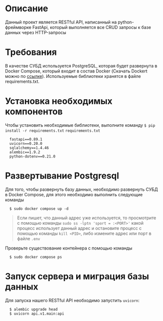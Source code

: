 # Описание

Данный проект является RESTful API, написанный на python-фреймворке FastApi, который выполняется все CRUD запросы к базе данных через HTTP-запросы

# Требования

В качестве СУБД используется PostgreSQL, которая будет развернута в Docker Compose, который входит в состав Docker (Скачать Dockert можно по [ссылке](https://docs.docker.com/get-docker/)). Используемые библиотеки хранятся в файле requirements.txt.

# Установка необходимых компонентов

Чтобы установить необходимые библиотеки, выполните команду `$ pip install -r requirements.txt`
`requirements.txt`
```
  fastapi==0.89.1
  uvicorn==0.20.0
  sqlalchemy==1.4.46
  alembic==1.9.2
  python-dotenv==0.21.0
```

# Развертывание Postgresql

Для того, чтобы развернуть базу данных, необходимо развернуть СУБД в Docker Compose, для этого необходимо выполнить следующие команды
```
  $ sudo docker compose up -d
```
> Если пишет, что данный адрес уже используется, то просмотрите с помощью команды `sudo ss -lptn 'sport = :<PORT>'` какой процесс использует данный адрес и остановите процесс с помощью команды `kill <PID>`, либо измените адрес или порт в файле `.env`

Проверьте существование контейнера с помощью команды 
```
  $ sudo docker compose ps
```

# Запуск сервера и миграция базы данных

Для запуска нашего RESTful API необходимо запустить `uvicorn`:
```
  $ alembic upgrade head
  $ uvicorn api.v1.main:api
```

